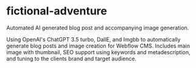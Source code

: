 # fictional-adventure
Automated AI generated blog post and accompanying image generation.

Using OpenAI's ChatGPT 3.5 turbo, DallE, and Imgbb to automatically generate blog posts and image creation for Webflow CMS. 
Includes main image with thumbnail, SEO support using keywords and metadescription, and tuning to the clients brand and target audience. 

